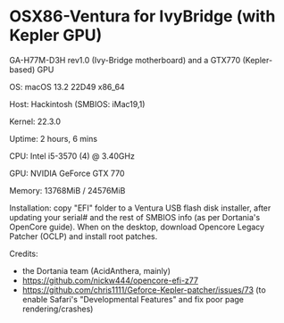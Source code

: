 # OSX86-Ventura for IvyBridge (with Kepler GPU)

GA-H77M-D3H rev1.0 (Ivy-Bridge motherboard) and a GTX770 (Kepler-based) GPU


OS: macOS 13.2 22D49 x86_64 

Host: Hackintosh (SMBIOS: iMac19,1) 

Kernel: 22.3.0 

Uptime: 2 hours, 6 mins 

CPU: Intel i5-3570 (4) @ 3.40GHz 

GPU: NVIDIA GeForce GTX 770 

Memory: 13768MiB / 24576MiB 
       

Installation: copy "EFI" folder to a Ventura USB flash disk installer, after updating your serial# and the rest of SMBIOS info (as per Dortania's OpenCore guide).
When on the desktop, download Opencore Legacy Patcher (OCLP) and install root patches.


Credits:
- the Dortania team (AcidAnthera, mainly)
- https://github.com/nickw444/opencore-efi-z77
- https://github.com/chris1111/Geforce-Kepler-patcher/issues/73 (to enable Safari's "Developmental Features" and fix poor page rendering/crashes)
